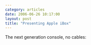 ```yaml
---
category: articles
date: 2006-06-26 10:17:00
layout: post
title: "Presenting Apple iBox"
---
```


<p>The next generation console, no cables:</p><iframe title="Presenting Apple iBox" width="480" height="300" data-src="//www.youtube.com/embed/96vpA83GA5w" frameborder="0" allowfullscreen></iframe>
